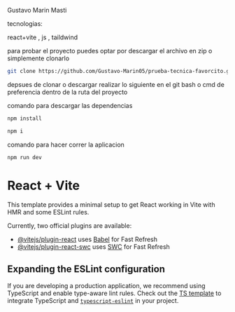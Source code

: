 Gustavo Marin Masti  

tecnologias:  

react+vite , js , taildwind


para probar el proyecto puedes optar por descargar el archivo en zip o simplemente clonarlo
```sh
git clone https://github.com/Gustavo-Marin05/prueba-tecnica-favorcito.git
```


depsues de clonar o descargar realizar lo siguiente en el git bash o cmd de preferencia dentro de la ruta del proyecto

comando para descargar las dependencias
```sh
npm install

npm i
```

comando para hacer correr la aplicacion
```sh
npm run dev
```





# React + Vite

This template provides a minimal setup to get React working in Vite with HMR and some ESLint rules.

Currently, two official plugins are available:

- [@vitejs/plugin-react](https://github.com/vitejs/vite-plugin-react/blob/main/packages/plugin-react/README.md) uses [Babel](https://babeljs.io/) for Fast Refresh
- [@vitejs/plugin-react-swc](https://github.com/vitejs/vite-plugin-react-swc) uses [SWC](https://swc.rs/) for Fast Refresh

## Expanding the ESLint configuration

If you are developing a production application, we recommend using TypeScript and enable type-aware lint rules. Check out the [TS template](https://github.com/vitejs/vite/tree/main/packages/create-vite/template-react-ts) to integrate TypeScript and [`typescript-eslint`](https://typescript-eslint.io) in your project.
